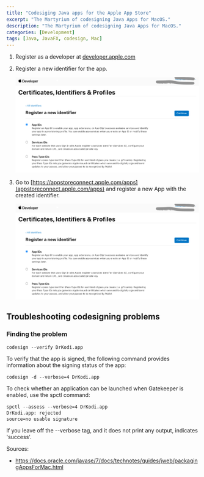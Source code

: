 ```yaml
---
title: "Codesiging Java apps for the Apple App Store"
excerpt: "The Martyrium of codesigning Java Apps for MacOS."
description: "The Martyrium of codesigning Java Apps for MacOS."
categories: [Development]
tags: [Java, JavaFX, codesign, Mac]
---
```


1. Register as a developer at [developer.apple.com](https://developer.apple.com/)

2. Register a new identifier for the app.

	![localImage](/images/Apple-Developer-Certificates-Identifiers-Profies.png)

3. Go to [https://appstoreconnect.apple.com/apps](appstoreconnect.apple.com/apps) and register a new App with the created identifier.

	![localImage](/images/Apple-Developer-Certificates-Identifiers-Profies.png)

## Troubleshooting codesigning problems

### Finding the problem

```
codesign --verify DrKodi.app
```

To verify that the app is signed, the following command provides information about the signing status of the app:
```
codesign -d --verbose=4 DrKodi.app
```

To check whether an application can be launched when Gatekeeper is enabled, use the spctl command:
```
spctl --assess --verbose=4 DrKodi.app
DrKodi.app: rejected
source=no usable signature
```

If you leave off the --verbose tag, and it does not print any output, indicates 'success'.

Sources:
- https://docs.oracle.com/javase/7/docs/technotes/guides/jweb/packagingAppsForMac.html